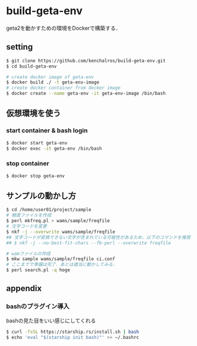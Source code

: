 # build-geta-env
geta2を動かすための環境をDockerで構築する．

## setting
```bash
$ git clone https://github.com/kenchalros/build-geta-env.git
$ cd build-geta-env

# create docker image of geta-env
$ docker build ./ -t geta-env-image
# create docker container from docker image
$ docker create --name geta-env -it geta-env-image /bin/bash
```

## 仮想環境を使う
### start container & bash login
```bash
$ docker start geta-env
$ docker exec -it geta-env /bin/bash
```

### stop container
```bash
$ docker stop geta-env
```

## サンプルの動かし方
```bash
$ cd /home/user01/project/sample
# 頻度ファイルを作成
$ perl mkfreq.pl > wams/sample/freqfile
# 文字コードを変更
$ nkf -j --overwrite wams/sample/freqfile
## 文字コードが変換できない文字が含まれている可能性があるため、以下のコマンドを推奨
## $ nkf -j --no-best-fit-chars --fb-perl --overwrite freqfile

# wamファイルの作成
$ mkw sample wams/sample/freqfile ci.conf
# ここまでで準備は完了．あとは適当に動かしてみる．
$ perl search.pl -q hoge
```

## appendix
### bashのプラグイン導入
bashの見た目をいい感じにしてくれる
```bash
$ curl -fsSL https://starship.rs/install.sh | bash
$ echo 'eval "$(starship init bash)"' >> ~/.bashrc
```
